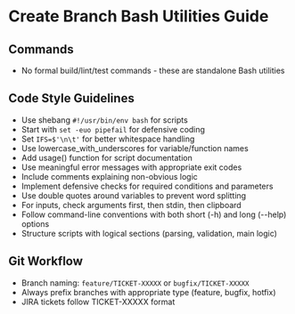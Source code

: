 # Create Branch Bash Utilities Guide

## Commands
- No formal build/lint/test commands - these are standalone Bash utilities

## Code Style Guidelines
- Use shebang `#!/usr/bin/env bash` for scripts
- Start with `set -euo pipefail` for defensive coding
- Set `IFS=$'\n\t'` for better whitespace handling
- Use lowercase_with_underscores for variable/function names
- Add usage() function for script documentation
- Use meaningful error messages with appropriate exit codes
- Include comments explaining non-obvious logic
- Implement defensive checks for required conditions and parameters
- Use double quotes around variables to prevent word splitting
- For inputs, check arguments first, then stdin, then clipboard
- Follow command-line conventions with both short (-h) and long (--help) options
- Structure scripts with logical sections (parsing, validation, main logic)

## Git Workflow
- Branch naming: `feature/TICKET-XXXXX` or `bugfix/TICKET-XXXXX`
- Always prefix branches with appropriate type (feature, bugfix, hotfix)
- JIRA tickets follow TICKET-XXXXX format